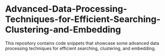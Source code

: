 # Advanced-Data-Processing-Techniques-for-Efficient-Searching-Clustering-and-Embedding
This repository contains code snippets that showcase some advanced data processing techniques for efficient searching, clustering, and embedding.

